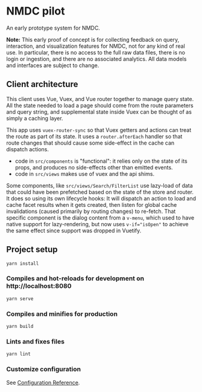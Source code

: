 # NMDC pilot

An early prototype system for NMDC.

**Note:** This early proof of concept is for collecting feedback on query,
interaction, and visualization features for NMDC, not for any kind of real use. In particular,
there is no access to the full raw data files, there is no login or ingestion, and there are no
associated analytics. All data models and interfaces are subject to change. 

## Client architecture

This client uses Vue, Vuex, and Vue router together to manage query state.  All the state needed to load a page should come from the route parameters and query string, and supplemental state inside Vuex can be thought of as simply a caching layer.

This app uses `vuex-router-sync` so that Vuex getters and actions can treat the route as part of its state.  It uses a `router.afterEach` handler so that route changes that should cause some side-effect in the cache can dispatch actions.

* code in `src/components` is "functional": it relies only on the state of its props, and produces no side-effects other than emitted events.
* code in `src/views` makes use of vuex and the api shims.

Some components, like `src/views/Search/FilterList` use lazy-load of data that could have been prefetched based on the state of the store and router.  It does so using its own lifecycle hooks: It will dispatch an action to load and cache facet results when it gets created, then listen for global cache invalidations (caused primarily by routing changes) to re-fetch.  That specific component is the dialog content from a `v-menu`, which used to have native support for lazy-rendering, but now uses `v-if="isOpen"` to achieve the same effect since support was dropped in Vuetify.

## Project setup
```
yarn install
```

### Compiles and hot-reloads for development on http://localhost:8080
```
yarn serve
```

### Compiles and minifies for production
```
yarn build
```

### Lints and fixes files
```
yarn lint
```

### Customize configuration
See [Configuration Reference](https://cli.vuejs.org/config/).
